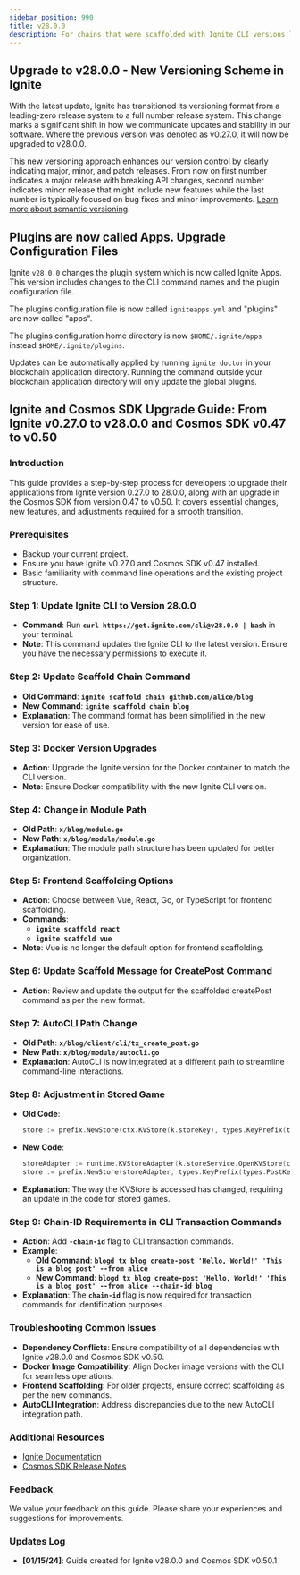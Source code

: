 ```yaml
---
sidebar_position: 990
title: v28.0.0
description: For chains that were scaffolded with Ignite CLI versions lower than v28.0.0 changes are required to use Ignite CLI v28.0.0
---
```


## **Upgrade to v28.0.0 - New Versioning Scheme in Ignite**

With the latest update, Ignite has transitioned its versioning format from a leading-zero release system to a full number release system. This change marks a significant shift in how we communicate updates and stability in our software. Where the previous version was denoted as v0.27.0, it will now be upgraded to v28.0.0.

This new versioning approach enhances our version control by clearly indicating major, minor, and patch releases. 
From now on first number indicates a major release with breaking API changes, second number indicates minor release that might include new features while the last number is typically focused on bug fixes and minor improvements.
[Learn more about semantic versioning](https://semver.org/).

## **Plugins are now called Apps. Upgrade Configuration Files**

Ignite `v28.0.0` changes the plugin system which is now called Ignite Apps. This version includes changes
to the CLI command names and the plugin configuration file.

The plugins configuration file is now called `igniteapps.yml` and "plugins" are now called "apps".

The plugins configuration home directory is now `$HOME/.ignite/apps` instead `$HOME/.ignite/plugins`.

Updates can be automatically applied by running `ignite doctor` in your blockchain application directory.
Running the command outside your blockchain application directory will only update the global plugins.

## **Ignite and Cosmos SDK Upgrade Guide: From Ignite v0.27.0 to v28.0.0 and Cosmos SDK v0.47 to v0.50**

### **Introduction**

This guide provides a step-by-step process for developers to upgrade their applications from Ignite version 0.27.0 to 28.0.0, along with an upgrade in the Cosmos SDK from version 0.47 to v0.50. It covers essential changes, new features, and adjustments required for a smooth transition.

### **Prerequisites**

- Backup your current project.
- Ensure you have Ignite v0.27.0 and Cosmos SDK v0.47 installed.
- Basic familiarity with command line operations and the existing project structure.

### **Step 1: Update Ignite CLI to Version 28.0.0**

- **Command**: Run **`curl https://get.ignite.com/cli@v28.0.0 | bash`** in your terminal.
- **Note**: This command updates the Ignite CLI to the latest version. Ensure you have the necessary permissions to execute it.

### **Step 2: Update Scaffold Chain Command**

- **Old Command**: **`ignite scaffold chain github.com/alice/blog`**
- **New Command**: **`ignite scaffold chain blog`**
- **Explanation**: The command format has been simplified in the new version for ease of use.

### **Step 3: Docker Version Upgrades**

- **Action**: Upgrade the Ignite version for the Docker container to match the CLI version.
- **Note**: Ensure Docker compatibility with the new Ignite CLI version.

### **Step 4: Change in Module Path**

- **Old Path**: **`x/blog/module.go`**
- **New Path**: **`x/blog/module/module.go`**
- **Explanation**: The module path structure has been updated for better organization.

### **Step 5: Frontend Scaffolding Options**

- **Action**: Choose between Vue, React, Go, or TypeScript for frontend scaffolding.
- **Commands**:
    - **`ignite scaffold react`**
    - **`ignite scaffold vue`**
- **Note**: Vue is no longer the default option for frontend scaffolding.

### **Step 6: Update Scaffold Message for CreatePost Command**

- **Action**: Review and update the output for the scaffolded createPost command as per the new format.

### **Step 7: AutoCLI Path Change**

- **Old Path**: **`x/blog/client/cli/tx_create_post.go`**
- **New Path**: **`x/blog/module/autocli.go`**
- **Explanation**: AutoCLI is now integrated at a different path to streamline command-line interactions.

### **Step 8: Adjustment in Stored Game**

- **Old Code**:
    
    ```go
	store := prefix.NewStore(ctx.KVStore(k.storeKey), types.KeyPrefix(types.PostKey))
    
    ```
    
- **New Code**:
    
    ```go
	storeAdapter := runtime.KVStoreAdapter(k.storeService.OpenKVStore(ctx))
	store := prefix.NewStore(storeAdapter, types.KeyPrefix(types.PostKey))
    
    ```
    
- **Explanation**: The way the KVStore is accessed has changed, requiring an update in the code for stored games.

### **Step 9: Chain-ID Requirements in CLI Transaction Commands**

- **Action**: Add **`-chain-id`** flag to CLI transaction commands.
- **Example**:
    - **Old Command**: **`blogd tx blog create-post 'Hello, World!' 'This is a blog post' --from alice`**
    - **New Command**: **`blogd tx blog create-post 'Hello, World!' 'This is a blog post' --from alice --chain-id blog`**
- **Explanation**: The **`chain-id`** flag is now required for transaction commands for identification purposes.

### **Troubleshooting Common Issues**

- **Dependency Conflicts**: Ensure compatibility of all dependencies with Ignite v28.0.0 and Cosmos SDK v0.50.
- **Docker Image Compatibility**: Align Docker image versions with the CLI for seamless operations.
- **Frontend Scaffolding**: For older projects, ensure correct scaffolding as per the new commands.
- **AutoCLI Integration**: Address discrepancies due to the new AutoCLI integration path.

### **Additional Resources**

- [Ignite Documentation](https://docs.ignite.com/)
- [Cosmos SDK Release Notes](https://github.com/cosmos/cosmos-sdk/releases/tag/v0.50.1)

### **Feedback**

We value your feedback on this guide. Please share your experiences and suggestions for improvements.

### **Updates Log**

- **[01/15/24]**: Guide created for Ignite v28.0.0 and Cosmos SDK v0.50.1